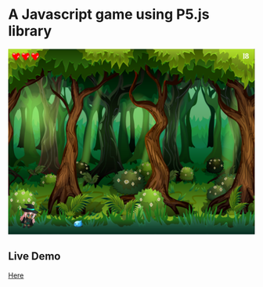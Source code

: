 # A Javascript game using P5.js library

<img src="https://github.com/GuilleAngulo/game/blob/master/images/assets/game.png" width="900">

## Live Demo
[Here](https://game.guilleangulo.me/)

